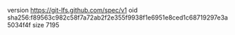 version https://git-lfs.github.com/spec/v1
oid sha256:f89563c982c58f7a72ab2f2e355f9938f1e6951e8ced1c68719297e3a5034f4f
size 7195

